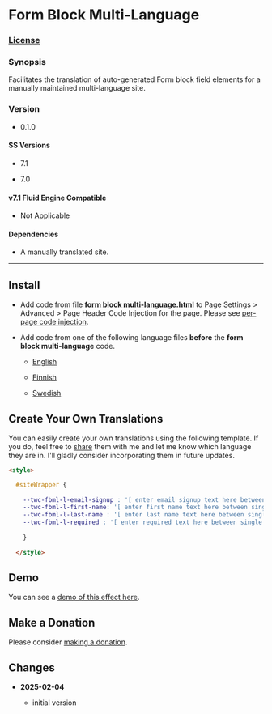 # Form Block Multi-Language

### [License][1]

### Synopsis

Facilitates the translation of auto-generated Form block field elements for a
manually maintained multi-language site.

### Version

  * 0.1.0

#### SS Versions

  * 7.1
  
  * 7.0

#### v7.1 Fluid Engine Compatible

  * Not Applicable

#### Dependencies

  * A manually translated site.

---

## Install

* Add code from file **[form block multi-language.html][2]** to Page Settings >
  Advanced > Page Header Code Injection for the page. Please see [per-page code
  injection][3].

* Add code from one of the following language files **before** the **form block
  multi-language** code.
  
  * [English][4]
  
  * [Finnish][5]
  
  * [Swedish][6]

## Create Your Own Translations

You can easily create your own translations using the following template. If you
do, feel free to [share][7] them with me and let me know which language they are
in. I'll gladly consider incorporating them in future updates.

```html
<style>

  #siteWrapper {
  
    --twc-fbml-l-email-signup : '[ enter email signup text here between single quotes replacing square brackets ]';
    --twc-fbml-l-first-name: '[ enter first name text here between single quotes replacing square brackets ]';
    --twc-fbml-l-last-name : '[ enter last name text here between single quotes replacing square brackets ]';
    --twc-fbml-l-required : '[ enter required text here between single quotes replacing square brackets ]';
    
    }
    
  </style>
```

## Demo

You can see a [demo of this effect here][8].

## Make a Donation

Please consider [making a donation][9].

## Changes

<!-- * **2024-08-16**

  * control decimal places in format instead of a single setting
  * use site measurement standard setting for conversions
  * bumped version to 0.2.0
  -->
* **2025-02-04**

  * initial version

[1]: https://github.com/tomsWebConsulting/twcsl/blob/main/LICENSE.txt#L1
[2]: form%20block%20multi-language.html#L1
[3]: https://support.squarespace.com/hc/en-us/articles/205815908-Using-code-injection#toc-per-page-code-injection
[4]: form%20block%20multi-language%20en.html#L1
[5]: form%20block%20multi-language%20fi.html#L1
[6]: form%20block%20multi-language%20sv.html#L1
[7]: mailto:tomsWebConsulting@gmail.com?subject=Form%20Block%20Multi-Language%20Template&body=%3Cstyle%3E%0A%0A%20%20%2F*%20%5B%20enter%20language%20here%20replacing%20square%20brackets%20%5D%20*%2F%0A%0A%20%20%23siteWrapper%20%7B%0A%0A%20%20%20%20--twc-fbml-l-email-signup%20%3A%20'%5B%20enter%20email%20signup%20text%20here%20between%20single%20quotes%20replacing%20square%20brackets%20%5D'%3B%0A%20%20%20%20--twc-fbml-l-first-name%3A%20'%5B%20enter%20first%20name%20text%20here%20between%20single%20quotes%20replacing%20square%20brackets%20%5D'%3B%0A%20%20%20%20--twc-fbml-l-last-name%20%3A%20'%5B%20enter%20last%20name%20text%20here%20between%20single%20quotes%20replacing%20square%20brackets%20%5D'%3B%0A%20%20%20%20--twc-fbml-l-required%20%3A%20'%5B%20enter%20required%20text%20here%20between%20single%20quotes%20replacing%20square%20brackets%20%5D'%3B%0A%20%20%20%20%0A%20%20%7D%0A%0A%3C%2Fstyle%3E
[8]: https://toms-web-consulting-demos.squarespace.com/form-block-multi-language?password=twcdemos
[9]: https://github.com/tomsWebConsulting/twcsl#make-a-donation
